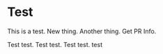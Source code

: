 # Test

This is a test.
New thing.
Another thing.
Get PR Info.

Test test.
Test test.
Test test.
test